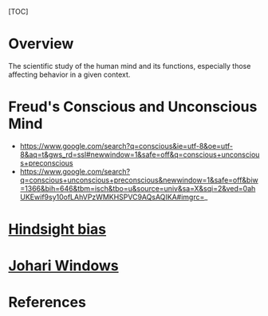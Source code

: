 [TOC]

# Overview
The scientific study of the human mind and its functions, especially those affecting behavior in a given context.

# Freud's Conscious and Unconscious Mind
- https://www.google.com/search?q=conscious&ie=utf-8&oe=utf-8&aq=t&gws_rd=ssl#newwindow=1&safe=off&q=conscious+unconscious+preconscious
- https://www.google.com/search?q=conscious+unconscious+preconscious&newwindow=1&safe=off&biw=1366&bih=646&tbm=isch&tbo=u&source=univ&sa=X&sqi=2&ved=0ahUKEwif9sy10ofLAhVPzWMKHSPVC9AQsAQIKA#imgrc=_

# [Hindsight bias](https://en.wikipedia.org/wiki/Hindsight_bias)

# [Johari Windows](https://en.wikipedia.org/wiki/Johari_window)

# References

[flow-state]: https://en.wikipedia.org/wiki/Flow_(psychology)
